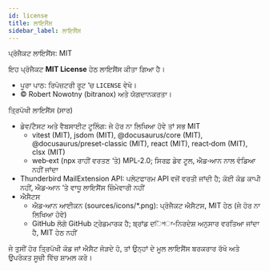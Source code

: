 ```yaml
---
id: license
title: ਲਾਇਸੈਂਸ
sidebar_label: ਲਾਇਸੈਂਸ
---
```


ਪ੍ਰੋਜੈਕਟ ਲਾਇਸੈਂਸ: MIT

ਇਹ ਪ੍ਰੋਜੈਕਟ **MIT License** ਹੇਠ ਲਾਇਸੈਂਸ ਕੀਤਾ ਗਿਆ ਹੈ।

- ਪੂਰਾ ਪਾਠ: ਰਿਪੋਜ਼ਟਰੀ ਰੂਟ ‘ਚ `LICENSE` ਵੇਖੋ।
- © Robert Nowotny (bitranox) ਅਤੇ ਯੋਗਦਾਨਕਰਤਾ।

ਤ੍ਰਿਪੱਖੀ ਲਾਇਸੈਂਸ (ਸਾਰ)

- ਡੇਵ/ਟੈਸਟ ਅਤੇ ਵੈਬਸਾਈਟ ਟੂਲਿੰਗ: ਜੇ ਹੋਰ ਨਾ ਲਿਖਿਆ ਹੋਵੇ ਤਾਂ ਸਭ MIT
  - vitest (MIT), jsdom (MIT), @docusaurus/core (MIT), @docusaurus/preset-classic (MIT), react (MIT), react‑dom (MIT), clsx (MIT)
  - web‑ext (npx ਰਾਹੀਂ ਵਰਤਣ ‘ਤੇ) MPL‑2.0; ਸਿਰਫ਼ ਡੇਵ ਟੂਲ, ਐਡ‑ਆਨ ਨਾਲ ਵੰਡਿਆ ਨਹੀਂ ਜਾਂਦਾ
- Thunderbird MailExtension API: ਪਲੇਟਫਾਰਮ API ਵਜੋਂ ਵਰਤੀ ਜਾਂਦੀ ਹੈ; ਕੋਈ ਕੋਡ ਕਾਪੀ ਨਹੀਂ, ਐਡ‑ਆਨ ‘ਤੇ ਵਾਧੂ ਲਾਇਸੈਂਸ ਜ਼ਿੰਮੇਵਾਰੀ ਨਹੀਂ
- ਐਸੈਟਸ
  - ਐਡ‑ਆਨ ਆਈਕਨ (sources/icons/\*.png): ਪ੍ਰੋਜੈਕਟ ਐਸੈਟਸ, MIT ਹੇਠ (ਜੇ ਹੋਰ ਨਾ ਲਿਖਿਆ ਹੋਵੇ)
  - GitHub ਲੋਗੋ GitHub ਟ੍ਰੇਡਮਾਰਕ ਹੈ; ਬ੍ਰਾਂਡ ਦিশਾ‑ਨਿਰਦੇਸ਼ ਅਨੁਸਾਰ ਵਰਤਿਆ ਜਾਂਦਾ ਹੈ, MIT ਹੇਠ ਨਹੀਂ

ਜੇ ਤੁਸੀਂ ਹੋਰ ਤ੍ਰਿਪੱਖੀ ਕੋਡ ਜਾਂ ਐਸੈਟ ਜੋੜਦੇ ਹੋ, ਤਾਂ ਉਨ੍ਹਾਂ ਦੇ ਮੂਲ ਲਾਇਸੈਂਸ ਬਰਕਰਾਰ ਰੱਖੋ ਅਤੇ ਉਪਰੋਕਤ ਸੂਚੀ ਵਿੱਚ ਸ਼ਾਮਲ ਕਰੋ।
